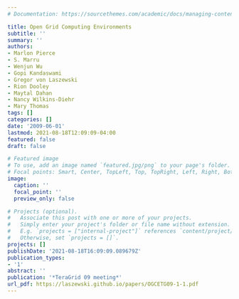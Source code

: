 ```yaml
---
# Documentation: https://sourcethemes.com/academic/docs/managing-content/

title: Open Grid Computing Environments
subtitle: ''
summary: ''
authors:
- Marlon Pierce
- S. Marru
- Wenjun Wu
- Gopi Kandaswami
- Gregor von Laszewski
- Rion Dooley
- Maytal Dahan
- Nancy Wilkins-Diehr
- Mary Thomas
tags: []
categories: []
date: '2009-06-01'
lastmod: 2021-08-18T12:09:09-04:00
featured: false
draft: false

# Featured image
# To use, add an image named `featured.jpg/png` to your page's folder.
# Focal points: Smart, Center, TopLeft, Top, TopRight, Left, Right, BottomLeft, Bottom, BottomRight.
image:
  caption: ''
  focal_point: ''
  preview_only: false

# Projects (optional).
#   Associate this post with one or more of your projects.
#   Simply enter your project's folder or file name without extension.
#   E.g. `projects = ["internal-project"]` references `content/project/deep-learning/index.md`.
#   Otherwise, set `projects = []`.
projects: []
publishDate: '2021-08-18T16:09:09.089679Z'
publication_types:
- '1'
abstract: ''
publication: '*TeraGrid 09 meeting*'
url_pdf: https://laszewski.github.io/papers/OGCETG09-1-1.pdf
---
```

